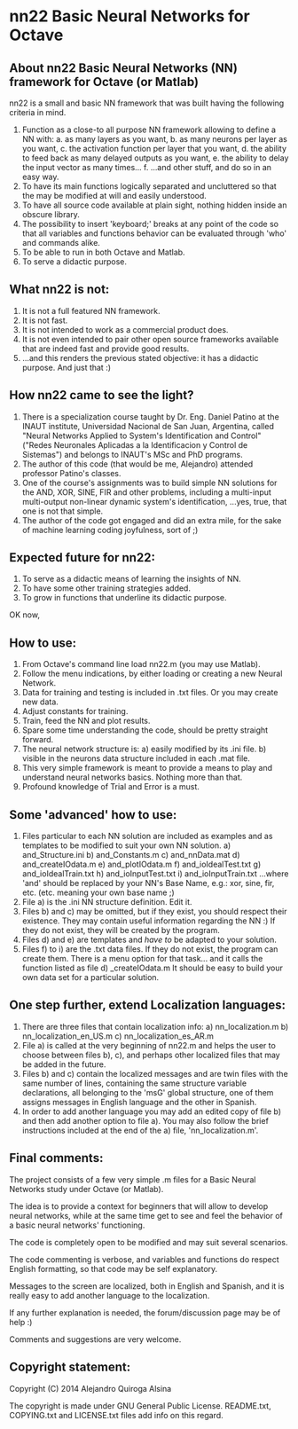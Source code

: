 # nn22 Basic Neural Networks for Octave

About nn22 Basic Neural Networks (NN) framework for Octave (or Matlab)
----------------------------------------------------------------------
nn22 is a small and basic NN framework that was built having the
following criteria in mind.
1. Function as a close-to all purpose NN framework allowing to
   define a NN with:
   a. as many layers as you want,
   b. as many neurons per layer as you want,
   c. the activation function per layer that you want,
   d. the ability to feed back as many delayed outputs as you want,
   e. the ability to delay the input vector as many times...
   f. ...and other stuff, and do so in an easy way.
2. To have its main functions logically separated and uncluttered
   so that the may be modified at will and easily understood.
3. To have all source code available at plain sight, nothing hidden
   inside an obscure library.
4. The possibility to insert 'keyboard;' breaks at any point of the
   code so that all variables and functions behavior can be
   evaluated through 'who' and commands alike.
5. To be able to run in both Octave and Matlab.
6. To serve a didactic purpose.


What nn22 is not:
-----------------
1. It is not a full featured NN framework.
2. It is not fast.
3. It is not intended to work as a commercial product does.
4. It is not even intended to pair other open source frameworks 
   available that are indeed fast and provide good results.
5. ...and this renders the previous stated objective: 
   it has a didactic purpose. And just that :)


How nn22 came to see the light?
-------------------------------
1. There is a specialization course taught by Dr. Eng. Daniel Patino at
   the INAUT institute, Universidad Nacional de San Juan, Argentina,
   called "Neural Networks Applied to System's Identification and 
   Control" ("Redes Neuronales Aplicadas a la Identificacion y Control
   de Sistemas") and belongs to INAUT's MSc and PhD programs.
2. The author of this code (that would be me, Alejandro) attended 
   professor Patino's classes.
3. One of the course's assignments was to build simple NN solutions
   for the AND, XOR, SINE, FIR and other problems, including a 
   multi-input multi-output non-linear dynamic system's identification,
   ...yes, true, that one is not that simple.
4. The author of the code got engaged and did an extra mile,
   for the sake of machine learning coding joyfulness, sort of ;)


Expected future for nn22:
-------------------------
1. To serve as a didactic means of learning the insights of NN.
2. To have some other training strategies added.
3. To grow in functions that underline its didactic purpose.


OK now,

How to use:
-----------
1. From Octave's command line load nn22.m (you may use Matlab).
2. Follow the menu indications, by either loading or creating a
   new Neural Network.
3. Data for training and testing is included in .txt files. Or you may
   create new data.
4. Adjust constants for training.
5. Train, feed the NN and plot results.
6. Spare some time understanding the code, should be 
   pretty straight forward.
7. The neural network structure is:
   a) easily modified by its .ini file.
   b) visible in the neurons data structure included in each .mat file.
8. This very simple framework is meant to provide a means to play and
   understand neural networks basics. Nothing more than that.
9. Profound knowledge of Trial and Error is a must.


Some 'advanced' how to use:
---------------------------
1. Files particular to each NN solution are included as examples and
   as templates to be modified to suit your own NN solution.
    a) and_Structure.ini
    b) and_Constants.m
    c) and_nnData.mat
    d) and_createIOdata.m
    e) and_plotIOdata.m
    f) and_ioIdealTest.txt
    g) and_ioIdealTrain.txt
    h) and_ioInputTest.txt
    i) and_ioInputTrain.txt
    ...where 'and' should be replaced by your NN's Base Name,
    e.g.: xor, sine, fir, etc. (etc. meaning your own base name ;)
2. File a) is the .ini NN structure definition. Edit it.
3. Files b) and c) may be omitted, but if they exist, you should respect
   their existence. They may contain useful information regarding the NN :)
   If they do not exist, they will be created by the program.
4. Files d) and e) are templates and *have to* be adapted to your solution.
5. Files f) to i) are the .txt data files. If they do not exist,
   the program can create them. There is a menu option for that task...
   and it calls the function listed as file d) _createIOdata.m
   It should be easy to build your own data set for a particular solution.

One step further, extend Localization languages:
------------------------------------------------
1. There are three files that contain localization info:
    a) nn_localization.m
    b) nn_localization_en_US.m
    c) nn_localization_es_AR.m
2. File a) is called at the very beginning of nn22.m and helps the user
   to choose between files b), c), and perhaps other localized files that
   may be added in the future.
3. Files b) and c) contain the localized messages and are twin files
   with the same number of lines, containing the same structure variable
   declarations, all belonging to the 'msG' global structure, one of them
   assigns messages in English language and the other in Spanish.
4. In order to add another language you may add an edited copy of file b)
   and then add another option to file a). You may also follow the brief
   instructions included at the end of the a) file, 'nn_localization.m'.
   

   
Final comments:
---------------
The project consists of a few very simple .m files for a Basic
Neural Networks study under Octave (or Matlab).

The idea is to provide a context for beginners that will allow to
develop neural networks, while at the same time get to see and feel
the behavior of a basic neural networks' functioning.

The code is completely open to be modified and may suit several scenarios.

The code commenting is verbose, and variables and functions do respect
English formatting, so that code may be self explanatory.

Messages to the screen are localized, both in English and Spanish,
and it is really easy to add another language to the localization.

If any further explanation is needed, the forum/discussion page
may be of help :) 

Comments and suggestions are very welcome. 



Copyright statement:
--------------------
Copyright (C) 2014 Alejandro Quiroga Alsina

The copyright is made under GNU General Public License.
README.txt, COPYING.txt and LICENSE.txt files add info on this regard.
